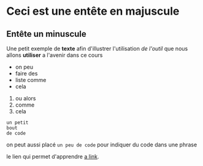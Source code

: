 # Ceci est une entête en majuscule

## Entête un minuscule

Une petit exemple de **texte** afin 
d'illustrer l'utilisation *de l'outil* que nous
allons **utiliser** a l'avenir dans ce cours

- on peu
- faire des
- liste comme 
- cela

1. ou alors
2. comme
3. cela

```
un petit
bout
de code
```

on peut aussi placé `un peu de code` pour indiquer du code 
dans une phrase

le lien qui permet d'apprendre [a link](https://wikipedia.org/). 

